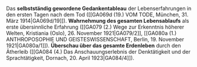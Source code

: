 
Das **selbstständig gewordene Gedankentableau** der Lebenserfahrungen in den ersten Tagen nach dem Tod ([[GA069d (19.) VOM TODE, München, 31. März 1914|GA069d/19]]). **Wahrnehmung des gesamten Lebensablaufs** als erste übersinnliche Erfahrung ([[GA079 (2.) Wege zur Erkenntnis höherer Welten, Kristiania (Oslo), 26. November 1921|GA079/2]], [[GA080a (1.) ANTHROPOSOPHIE UND GEISTESWISSENSCHAFT, Berlin, 19. November 1921|GA080a/1]]). **Überschau über das gesamte Erdenleben** durch den Ätherleib ([[GA084 (4.) Das Anschauungserlebnis der Denktätigkeit und der Sprachtätigkeit, Dornach, 20. April 1923|GA084/4]]).
